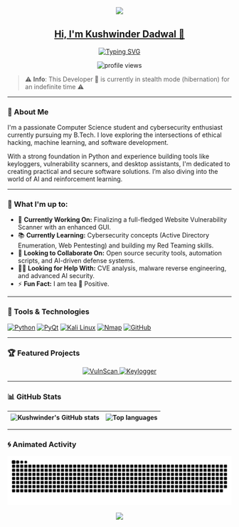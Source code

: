 
<p align="center">
  <img src="https://capsule-render.vercel.app/api?type=waving&color=gradient&height=200&section=header&text=Welcome%20to%20My%20Profile&fontSize=40&fontColor=ffffff" />
</p>

<h2 align="center">
  <a href="#">Hi, I'm Kushwinder Dadwal 👋</a>
</h2>

<p align="center">
  <a href="https://github.com/KushwinderDadwal">
    <img src="https://readme-typing-svg.herokuapp.com?font=Fira+Code&weight=500&size=24&duration=4000&pause=1000&color=F76D6D&center=true&vCenter=true&multiline=true&width=700&height=200&lines=Cybersecurity+Researcher+%7C+Developer+%7C+Python+Enthusiast;I+love+building+ethical+hacking+tools.;I+explore+AI+%26+Security+crossovers.💡" alt="Typing SVG" />
  </a>
</p>


<p align="center">
  <img src="https://komarev.com/ghpvc/?username=KushwinderDadwal&label=Profile%20views&color=0e75b6&style=flat" alt="profile views"/>
</p>

> ⚠️ **Info**: This Developer 🐢 is currently in stealth mode (hibernation) for an indefinite time ⚠️

---

### 👋 About Me

I'm a passionate Computer Science student and cybersecurity enthusiast currently pursuing my B.Tech. I love exploring the intersections of ethical hacking, machine learning, and software development.

With a strong foundation in Python and experience building tools like keyloggers, vulnerability scanners, and desktop assistants, I'm dedicated to creating practical and secure software solutions. I’m also diving into the world of AI and reinforcement learning.

---

### 🚀 What I'm up to:

- 🧠 **Currently Working On:** Finalizing a full-fledged Website Vulnerability Scanner with an enhanced GUI.
- 📚 **Currently Learning:** Cybersecurity concepts (Active Directory Enumeration, Web Pentesting) and building my Red Teaming skills.
- 🤝 **Looking to Collaborate On:** Open source security tools, automation scripts, and AI-driven defense systems.
- 🙋‍♂️ **Looking for Help With:** CVE analysis, malware reverse engineering, and advanced AI security.
- ⚡ **Fun Fact:** I am tea 🍵 Positive.

---

### 🧰 Tools & Technologies

[![Python](https://img.shields.io/badge/Python-3670A0?style=for-the-badge&logo=python&logoColor=ffdd54)](https://www.python.org/)
[![PyQt](https://img.shields.io/badge/PyQt-41cd52?style=for-the-badge&logo=qt&logoColor=white)](https://riverbankcomputing.com/software/pyqt/intro)
[![Kali Linux](https://img.shields.io/badge/Kali_Linux-5578AC?style=for-the-badge&logo=kalilinux&logoColor=white)](https://www.kali.org/)
[![Nmap](https://img.shields.io/badge/Nmap-000000?style=for-the-badge&logo=proxmox&logoColor=white)](https://nmap.org/)
[![GitHub](https://img.shields.io/badge/GitHub-181717?style=for-the-badge&logo=github)](https://github.com/)

---

### 🏆 Featured Projects

<p align="center">
  <a href="https://github.com/Kushwinder000/VulnScan">
    <img src="https://github-readme-stats.vercel.app/api/pin/?username=KushwinderDadwal&repo=VulnScan&theme=radical" alt="VulnScan" />
  </a>
  <a href="https://github.com/Kushwinder000/Educational-Keylogger">
    <img src="https://github-readme-stats.vercel.app/api/pin/?username=KushwinderDadwal&repo=Keylogger&theme=radical" alt="Keylogger" />
  </a>
</p>

---

### 📊 GitHub Stats

| <img align="center" src="https://github-readme-stats.vercel.app/api?username=KushwinderDadwal&show_icons=true&theme=radical&hide_border=true" alt="Kushwinder's GitHub stats" /> | <img align="center" src="https://github-readme-stats.vercel.app/api/top-langs/?username=Kushwinder000&layout=compact&theme=radical&hide_border=true" alt="Top languages" /> |
|--------------------------------------------------------------------------------------------------------------------------------------------------|--------------------------------------------------------------------------------------------------------------------------------------------------|

---

### 🌀 Animated Activity

<p align="center">
  <img src="https://raw.githubusercontent.com/platane/snk/output/github-contribution-grid-snake.svg" alt="Contribution Snake" />
</p>

<p align="center">
  <img src="https://capsule-render.vercel.app/api?type=waving&color=gradient&height=100&section=footer"/>
</p>
